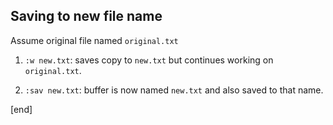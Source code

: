 Saving to new file name
-----------------------

Assume original file named `original.txt`

1.  `:w new.txt`: saves copy to `new.txt` but continues working on
    `original.txt`.

2.  `:sav new.txt`: buffer is now named `new.txt` and also saved to that
    name.

[end]
